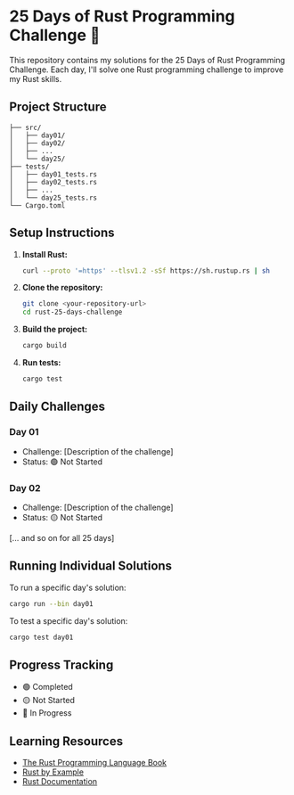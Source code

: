 # 25 Days of Rust Programming Challenge 🦀

This repository contains my solutions for the 25 Days of Rust Programming Challenge. Each day, I'll solve one Rust programming challenge to improve my Rust skills.

## Project Structure

```
├── src/
│   ├── day01/
│   ├── day02/
│   ├── ...
│   └── day25/
├── tests/
│   ├── day01_tests.rs
│   ├── day02_tests.rs
│   ├── ...
│   └── day25_tests.rs
└── Cargo.toml
```

## Setup Instructions

1. **Install Rust:**
   ```bash
   curl --proto '=https' --tlsv1.2 -sSf https://sh.rustup.rs | sh
   ```

2. **Clone the repository:**
   ```bash
   git clone <your-repository-url>
   cd rust-25-days-challenge
   ```

3. **Build the project:**
   ```bash
   cargo build
   ```

4. **Run tests:**
   ```bash
   cargo test
   ```

## Daily Challenges

### Day 01
- Challenge: [Description of the challenge]
- Status: 🟢 Not Started

### Day 02
- Challenge: [Description of the challenge]
- Status: 🟡 Not Started

[... and so on for all 25 days]

## Running Individual Solutions

To run a specific day's solution:
```bash
cargo run --bin day01
```

To test a specific day's solution:
```bash
cargo test day01
```

## Progress Tracking

- 🟢 Completed
- 🟡 Not Started
- 🔵 In Progress

## Learning Resources

- [The Rust Programming Language Book](https://doc.rust-lang.org/book/)
- [Rust by Example](https://doc.rust-lang.org/rust-by-example/)
- [Rust Documentation](https://www.rust-lang.org/learn)
